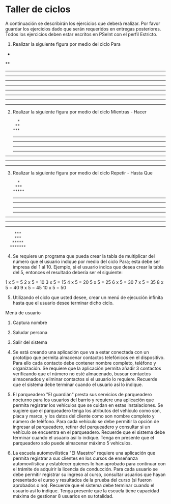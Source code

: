 # Taller de ciclos
A continuación se describirán los ejercicios que deberá realizar. Por favor guardar los ejercicios dado que serán requeridos en entregas posteriores. Todos los ejercicios deben estar escritos en PSeInt con el perfil Estricto.

1. Realizar la siguiente figura por medio del ciclo Para

*
**
***
****
*****
******
*******
********
*********
**********

2. Realizar la siguiente figura por medio del ciclo Mientras - Hacer   

         * 
        **
       ***
      ****
     *****
    ******
   *******
  ********
 *********
********** 

3. Realizar la siguiente figura por medio del ciclo Repetir - Hasta Que

         * 
        ***
       *****
      *******
     *********
    ***********
   *************
  ***************
 *****************
*******************
        ***
        ***
       *****
      *******  

4. Se requiere un programa que pueda crear la tabla de multiplicar del número que el usuario indique por medio del ciclo Para; esta debe ser impresa del 1 al 10. Ejemplo, si el usuario indica que desea crear la tabla del 5, entonces el resultado debería ser el siguiente:

1 x 5 = 5
2 x 5 = 10
3 x 5 = 15
4 x 5 = 20
5 x 5 = 25
6 x 5 = 30
7 x 5 = 35
8 x 5 = 40
9 x 5 = 45
10 x 5 = 50


5. Utilizando el ciclo que usted desee, crear un menú de ejecución infinita hasta que el usuario desee terminar dicho ciclo.

Menú de usuario
1. Captura nombre
2. Saludar persona
3. Salir del sistema

6. Se está creando una aplicación que va a estar conectada con un prototipo que permita almacenar contactos telefónicos en el dispositivo. Para ello cada contacto debe contener nombre completo, teléfono y organización. Se requiere que la aplicación permita añadir 3 contactos verificando que el número no esté almacenado, buscar contactos almacenados y eliminar contactos si el usuario lo requiere. Recuerde que el sistema debe terminar cuando el usuario así lo indique.

7. El parqueadero "El guardián" presta sus servicios de parqueadero nocturno para los usuarios del barrio y requiere una aplicación que permita registrar los vehículos que se cuidan en estas instalaciones. Se sugiere que el parqueadero tenga los atributos del vehículo como son, placa y marca, y los datos del cliente como son nombre completo y número de teléfono. Para cada vehículo se debe permitir la opción de ingresar al parqueadero, retirar del parqueadero y consultar si un vehículo se encuentra en el parqueadero. Recuerde que el sistema debe terminar cuando el usuario así lo indique. Tenga en presente que el parqueadero solo puede almacenar máximo 5 vehículos.

8. La escuela automovilística "El Maestro" requiere una aplicación que permita registrar a sus clientes en los cursos de enseñanza automovilística y establecer quienes lo han aprobado para continuar con el trámite de adquirir la licencia de conducción. Para cada usuario se debe permitir registrar su ingreso al curso, consultar usuarios que hayan presentado el curso y resultados de la prueba del curso (si fueron aprobados o no). Recuerde que el sistema debe terminar cuando el usuario así lo indique. Tenga presente que la escuela tiene capacidad máxima de gestionar 8 usuarios en su totalidad.